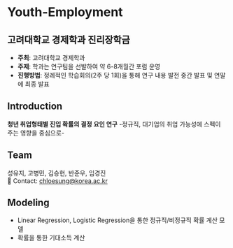 # Youth-Employment

## 고려대학교 경제학과 진리장학금
- **주최**: 고려대학교 경제학과
- **주제**: 학과는 연구팀을 선발하여 약 6-8개월간 포럼 운영
- **진행방법**: 정례적인 학습회의(2주 당 1회)을 통해 연구 내용 발전 중간 발표 및 연말에 최종 발표

## Introduction
**청년 취업형태별 진입 확률의 결정 요인 연구**
-정규직, 대기업의 취업 가능성에 스펙이 주는 영향을 중심으로-

## Team
성유지, 고병민, 김승현, 반준우, 임경진   
💬 Contact: chloesung@korea.ac.kr

## Modeling
* Linear Regression, Logistic Regression을 통한 정규직/비정규직 확률 계산 모델
* 확률을 통한 기대소득 계산
